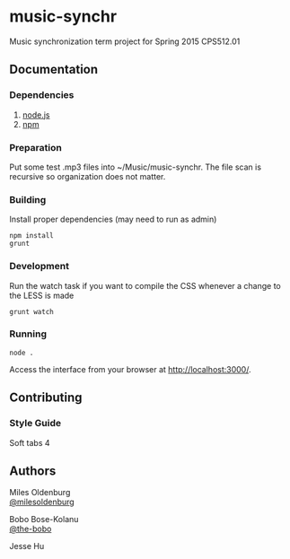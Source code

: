 # music-synchr

Music synchronization term project for Spring 2015 CPS512.01

## Documentation
### Dependencies
1. [node.js](https://nodejs.org/)
2. [npm](https://www.npmjs.com/)

### Preparation
Put some test .mp3 files into ~/Music/music-synchr. The file scan is recursive so organization does not matter.

### Building
Install proper dependencies (may need to run as admin)

    npm install
    grunt
    
### Development
Run the watch task if you want to compile the CSS whenever a change to the LESS is made

	grunt watch

### Running

    node .
    
Access the interface from your browser at [http://localhost:3000/](http://localhost:3000/).

## Contributing
### Style Guide
Soft tabs 4

## Authors
  
Miles Oldenburg  
[@milesoldenburg](https://github.com/milesoldenburg/)

Bobo Bose-Kolanu  
[@the-bobo](https://github.com/the-bobo)  
  
Jesse Hu  
